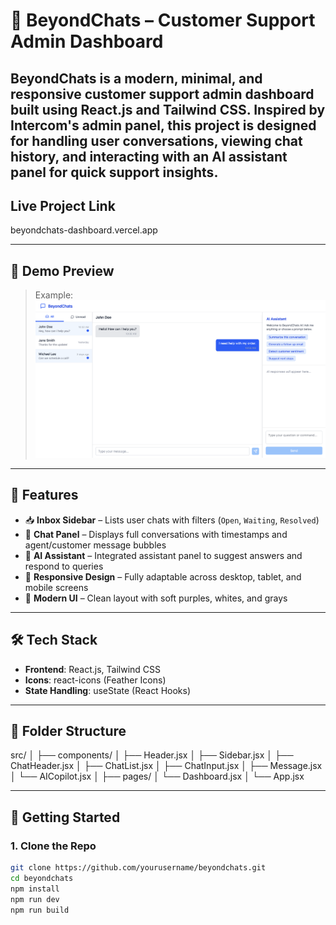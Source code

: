# 🚀 BeyondChats – Customer Support Admin Dashboard

**BeyondChats** is a modern, minimal, and responsive customer support admin dashboard built using **React.js** and **Tailwind CSS**. Inspired by Intercom's admin panel, this project is designed for handling user conversations, viewing chat history, and interacting with an AI assistant panel for quick support insights.
---
## Live Project Link
beyondchats-dashboard.vercel.app

---

## 📸 Demo Preview

> 
> Example:  
> ![Dashboard Screenshot](./public/dashboard_preview.png)

---

## 🔧 Features

- 📥 **Inbox Sidebar** – Lists user chats with filters (`Open`, `Waiting`, `Resolved`)
- 💬 **Chat Panel** – Displays full conversations with timestamps and agent/customer message bubbles
- 🤖 **AI Assistant** – Integrated assistant panel to suggest answers and respond to queries
- 📱 **Responsive Design** – Fully adaptable across desktop, tablet, and mobile screens
- 🎨 **Modern UI** – Clean layout with soft purples, whites, and grays

---

## 🛠️ Tech Stack

- **Frontend**: React.js, Tailwind CSS
- **Icons**: react-icons (Feather Icons)
- **State Handling**: useState (React Hooks)

---

## 📁 Folder Structure
src/
│
├── components/
│ ├── Header.jsx
│ ├── Sidebar.jsx
│ ├── ChatHeader.jsx
│ ├── ChatList.jsx
│ ├── ChatInput.jsx
│ ├── Message.jsx
│ └── AICopilot.jsx
│
├── pages/
│ └── Dashboard.jsx
│
└── App.jsx


---

## 🚀 Getting Started

### 1. Clone the Repo

```bash
git clone https://github.com/yourusername/beyondchats.git
cd beyondchats
npm install
npm run dev
npm run build

